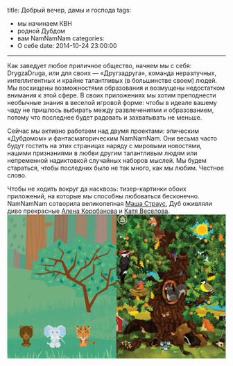 title: Добрый вечер, дамы и господа
tags: 
- мы начинаем КВН
- родной Дубдом
- вам NamNamNam
categories:
- О себе
date:  2014-10-24 23:00:00
---
Как заведует любое приличное общество, начнем мы с себя: DrygzaDruga, или для своих — «Другзадруга», команда неразлучных, интеллигентных и крайне талантливых (в большинстве своем) людей. Мы восхищены возможностями образования и возмущены недостатком внимания к этой сфере. В своих приложениях мы хотим преподнести необычные знания в веселой игровой форме: чтобы в идеале вашему чаду не пришлось выбирать между развлечениями и образованием, потому что последнее будет радовать и захватывать не меньше.

Сейчас мы активно работаем над двумя проектами: эпическим «Дубдомом» и фантасмагорическим NamNamNam. Они весьма часто будут гостить на этих страницах наряду с мировыми новостями, нашими признаниями в любви другим талантливым людям или непременной надиктовкой случайных наборов мыслей. Мы будем стараться, чтобы последних было не так много, как мы любим. Честное слово.

Чтобы не ходить вокруг да насквозь: тизер-картинки обоих приложений, на которые мы способны любоваться бесконечно. NamNamNam сотворила великолепная [Маша Страус](http://mashastraus.com/), Дуб оживляли диво прекрасные [Алена Коробанова](https://www.facebook.com/profile.php?id=100000714355802&fref=ts) и [Катя Веселова](https://www.facebook.com/clawkate?fref=ts).
![](../images/post_1.jpg)
